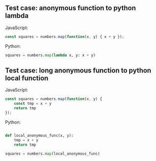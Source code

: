## Test case: anonymous function to python lambda
JavaScript:
```js
const squares = numbers.map(function(x, y) { x + y });
```

Python:
```py
squares = numbers.map(lambda x, y: x + y)
```

## Test case: long anonymous function to python local function
JavaScript:
```js
const squares = numbers.map(function(x, y) {
    const tmp = x + y
    return tmp
});
```

Python:
```py

def local_anonymous_func(x, y):
    tmp = x + y
    return tmp

squares = numbers.map(local_anonymous_func)
```